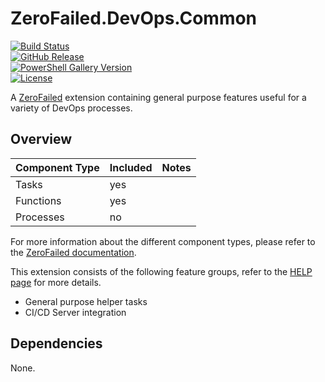 # ZeroFailed.DevOps.Common

[![Build Status](https://github.com/zerofailed/ZeroFailed.DevOps.Common/actions/workflows/build.yml/badge.svg)](https://github.com/zerofailed/ZeroFailed.DevOps.Common/actions/workflows/build.yml)  
[![GitHub Release](https://img.shields.io/github/release/zerofailed/ZeroFailed.DevOps.Common.svg)](https://github.com/zerofailed/ZeroFailed.DevOps.Common/releases)  
[![PowerShell Gallery Version](https://img.shields.io/powershellgallery/v/Endjin.ZeroFailed.Build?color=blue)](https://www.powershellgallery.com/packages/ZeroFailed.DevOps.Common)  
[![License](https://img.shields.io/github/license/zerofailed/ZeroFailed.DevOps.Common.svg)](https://github.com/zerofailed/ZeroFailed.DevOps.Common/blob/main/LICENSE)  


A [ZeroFailed](https://github.com/zerofailed/ZeroFailed) extension containing general purpose features useful for a variety of DevOps processes.

## Overview

| Component Type | Included | Notes               |
|----------------|----------|---------------------|
| Tasks          | yes      | |
| Functions      | yes      | |
| Processes      | no       | |

For more information about the different component types, please refer to the [ZeroFailed documentation](https://github.com/zerofailed/ZeroFailed/blob/main/README.md#extensions).

This extension consists of the following feature groups, refer to the [HELP page](./HELP.md) for more details.

- General purpose helper tasks
- CI/CD Server integration

## Dependencies

None.